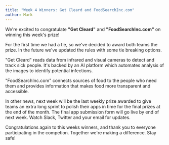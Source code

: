 ```yaml
---
title: "Week 4 Winners: Get Cleard and FoodSearchInc.com"
author: Mark
---
```


We're excited to congratulate **"Get Cleard"** and **"FoodSearchInc.com"** on winning this week's prize!

For the first time we had a tie, so we've decided to award both teams the prize. In the future we've updated the rules with some tie breaking options.

"Get Cleard" reads data from infrared and visual cameras to detect and track sick people. It's backed by an AI platform which automates analysis of the images to identify potential infections.

"FoodSearchInc.com" connects sources of food to the people who need them and provides information that makes food more transparent and accessible.

In other news, next week will be the last weekly prize awarded to give teams an extra long sprint to polish their apps in time for the final prizes at the end of the month. The final app submission form will go live by end of next week. Watch Slack, Twitter and your email for updates.

Congratulations again to this weeks winners, and thank you to everyone participating in the competion. Together we're making a difference. Stay safe!
